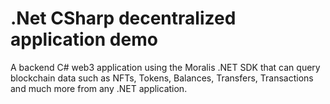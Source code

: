 # .Net CSharp decentralized application demo
A backend C# web3 application using the Moralis .NET SDK that can query blockchain data such as NFTs, Tokens, Balances, Transfers, Transactions and much more from any .NET application.
